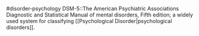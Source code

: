 #disorder-psychology 
DSM-5::The American Psychiatric Associations Diagnostic and Statistical Manual of mental disorders, Fifth edition; a widely used system for classifying [[Psychological Disorder|psychological disorders]].